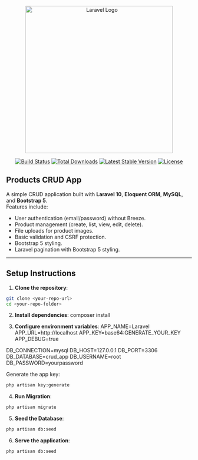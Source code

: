 <p align="center"><a href="https://laravel.com" target="_blank"><img src="https://raw.githubusercontent.com/laravel/art/master/logo-lockup/5%20SVG/2%20CMYK/1%20Full%20Color/laravel-logolockup-cmyk-red.svg" width="400" alt="Laravel Logo"></a></p>

<p align="center">
<a href="https://github.com/laravel/framework/actions"><img src="https://github.com/laravel/framework/workflows/tests/badge.svg" alt="Build Status"></a>
<a href="https://packagist.org/packages/laravel/framework"><img src="https://img.shields.io/packagist/dt/laravel/framework" alt="Total Downloads"></a>
<a href="https://packagist.org/packages/laravel/framework"><img src="https://img.shields.io/packagist/v/laravel/framework" alt="Latest Stable Version"></a>
<a href="https://packagist.org/packages/laravel/framework"><img src="https://img.shields.io/packagist/l/laravel/framework" alt="License"></a>
</p>

## Products CRUD App

A simple CRUD application built with **Laravel 10**, **Eloquent ORM**, **MySQL**, and **Bootstrap 5**.  
Features include:

- User authentication (email/password) without Breeze.
- Product management (create, list, view, edit, delete).
- File uploads for product images.
- Basic validation and CSRF protection.
- Bootstrap 5 styling.
- Laravel pagination with Bootstrap 5 styling.

---


## Setup Instructions

1. **Clone the repository**:
```bash
git clone <your-repo-url>
cd <your-repo-folder>

```

2. **Install dependencies**:
composer install


3. **Configure environment variables**:
APP_NAME=Laravel
APP_URL=http://localhost
APP_KEY=base64:GENERATE_YOUR_KEY
APP_DEBUG=true

DB_CONNECTION=mysql
DB_HOST=127.0.0.1
DB_PORT=3306
DB_DATABASE=crud_app
DB_USERNAME=root
DB_PASSWORD=yourpassword

Generate the app key:
```bash
php artisan key:generate
```
4. **Run Migration**:
```bash
php artisan migrate
```
5. **Seed the Database**:
```bash
php artisan db:seed
```

6. **Serve the application**:
```bash
php artisan db:seed
